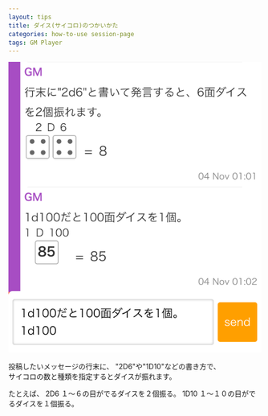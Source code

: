 ```yaml
---
layout: tips
title: ダイス(サイコロ)のつかいかた
categories: how-to-use session-page
tags: GM Player
---
```


![](/assets/how-to-use/use-dicecode/01.png)

投稿したいメッセージの行末に、
"2D6"や"1D10"などの書き方で、  
サイコロの数と種類を指定するとダイスが振れます。  

たとえば、
2D6
１〜６の目がでるダイスを２個振る。
1D10
１〜１０の目がでるダイスを１個振る。
